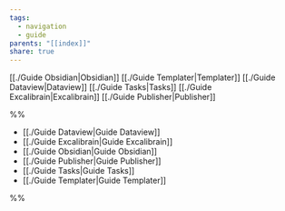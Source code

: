 ```yaml
---
tags:
  - navigation
  - guide
parents: "[[index]]"
share: true
---
```

[[./Guide Obsidian|Obsidian]]
[[./Guide Templater|Templater]]
[[./Guide Dataview|Dataview]]
[[./Guide Tasks|Tasks]]
[[./Guide Excalibrain|Excalibrain]]
[[./Guide Publisher|Publisher]]

%%
- [[./Guide Dataview|Guide Dataview]]
- [[./Guide Excalibrain|Guide Excalibrain]]
- [[./Guide Obsidian|Guide Obsidian]]
- [[./Guide Publisher|Guide Publisher]]
- [[./Guide Tasks|Guide Tasks]]
- [[./Guide Templater|Guide Templater]]

%%